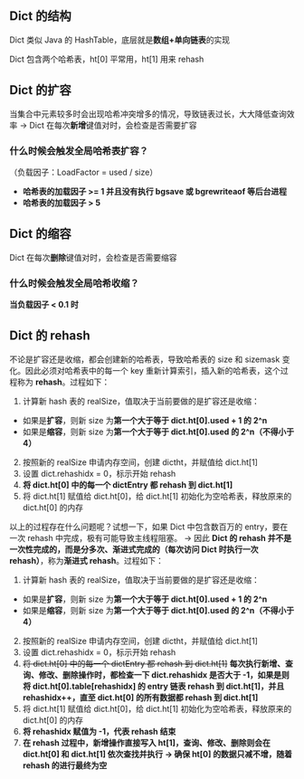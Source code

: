 ## Dict 的结构

Dict 类似 Java 的 HashTable，底层就是**数组+单向链表**的实现

Dict 包含两个哈希表，ht[0] 平常用，ht[1] 用来 rehash

## Dict 的扩容

当集合中元素较多时会出现哈希冲突增多的情况，导致链表过长，大大降低查询效率
-> Dict 在每次**新增**键值对时，会检查是否需要扩容

### 什么时候会触发全局哈希表扩容？

（负载因子：LoadFactor = used / size）

- **哈希表的加载因子 >= 1 并且没有执行 bgsave 或 bgrewriteaof 等后台进程**
- **哈希表的加载因子 > 5**

## Dict 的缩容

Dict 在每次**删除**键值对时，会检查是否需要缩容

### 什么时候会触发全局哈希收缩？

**当负载因子 < 0.1 时**

## Dict 的 rehash

不论是扩容还是收缩，都会创建新的哈希表，导致哈希表的 size 和 sizemask 变化。因此必须对哈希表中的每一个 key 重新计算索引，插入新的哈希表，这个过程称为 **rehash**。过程如下：

1. 计算新 hash 表的 realSize，值取决于当前要做的是扩容还是收缩：

- 如果是**扩容**，则新 size 为**第一个大于等于 dict.ht[0].used + 1 的 2^n**
- 如果是**缩容**，则新 size 为**第一个大于等于 dict.ht[0].used 的 2^n（不得小于 4）**

2. 按照新的 realSize 申请内存空间，创建 dictht，并赋值给 dict.ht[1]
3. 设置 dict.rehashidx = 0，标示开始 rehash
4. **将 dict.ht[0] 中的每一个 dictEntry 都 rehash 到 dict.ht[1]**
5. 将 dict.ht[1] 赋值给 dict.ht[0]，给 dict.ht[1] 初始化为空哈希表，释放原来的 dict.ht[0] 的内存

以上的过程存在什么问题呢？试想一下，如果 Dict 中包含数百万的 entry，要在一次 rehash 中完成，极有可能导致主线程阻塞。
-> 因此 **Dict 的 rehash 并不是一次性完成的，而是分多次、渐进式完成的（每次访问 Dict 时执行一次 rehash）**，称为**渐进式 rehash**。过程如下：

1. 计算新 hash 表的 realSize，值取决于当前要做的是扩容还是收缩：

- 如果是**扩容**，则新 size 为**第一个大于等于 dict.ht[0].used + 1 的 2^n**
- 如果是**缩容**，则新 size 为**第一个大于等于 dict.ht[0].used 的 2^n（不得小于 4）**

2. 按照新的 realSize 申请内存空间，创建 dictht，并赋值给 dict.ht[1]
3. 设置 dict.rehashidx = 0，标示开始 rehash
4. ~~将 dict.ht[0] 中的每一个 dictEntry 都 rehash 到 dict.ht[1]~~
    **每次执行新增、查询、修改、删除操作时，都检查一下 dict.rehashidx 是否大于 -1，如果是则将 dict.ht[0].table[rehashidx] 的 entry 链表 rehash 到 dict.ht[1]，并且 rehashidx++，直至 dict.ht[0] 的所有数据都 rehash 到 dict.ht[1]**
5. 将 dict.ht[1] 赋值给 dict.ht[0]，给 dict.ht[1] 初始化为空哈希表，释放原来的 dict.ht[0] 的内存
6. **将 rehashidx 赋值为 -1，代表 rehash 结束**
7. **在 rehash 过程中，新增操作直接写入 ht[1]，查询、修改、删除则会在 dict.ht[0] 和 dict.ht[1] 依次查找并执行 -> 确保 ht[0] 的数据只减不增，随着 rehash 的进行最终为空**